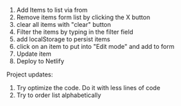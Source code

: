 1. Add Items to list via from
2. Remove items form list by clicking the X button
3. clear all items with "clear" button
4. Filter the items by typing in the filter field
5. add localStorage to persist items
6. click on an item to put into "Edit mode" and add to form
7. Update item
8. Deploy to Netlify

Project updates:

1. Try optimize the code. Do it with less lines of code
2. Try to order list alphabetically
